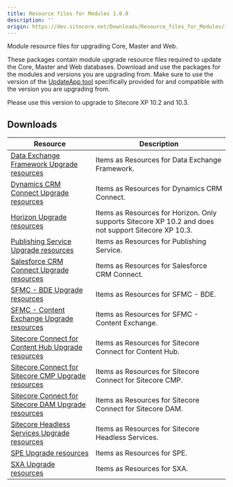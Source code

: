 ```yaml
---
title: Resource files for Modules 1.0.0
description: ''
origin: https://dev.sitecore.net/Downloads/Resource_files_for_Modules/1x/Resource_files_for_Modules_100
---
```


Module resource files for upgrading Core, Master and Web.

These packages contain module upgrade resource files required to update the Core, Master and Web databases. Download and use the packages for the modules and versions you are upgrading from. Make sure to use the version of the [UpdateApp tool](/downloads/Sitecore_UpdateApp_Tool) specifically provided for and compatible with the version you are upgrading from.

  <Alert variant='warning' mb={4}>
    <AlertIcon />
    Please use this version to upgrade to Sitecore XP 10.2 and 10.3. 
  </Alert>
  

## Downloads

 | Resource | Description |
 | --- | --- |
 | [Data Exchange Framework Upgrade resources](https://scdp.blob.core.windows.net/downloads/Resource%20files%20for%20Modules/1x/Resource%20files%20for%20Modules%20100/Secure/Data%20Exchange%20Framework%20Upgrade%20resources%201.0.0.zip) | Items as Resources for Data Exchange Framework. |
 | [Dynamics CRM Connect Upgrade resources](https://scdp.blob.core.windows.net/downloads/Resource%20files%20for%20Modules/1x/Resource%20files%20for%20Modules%20100/Secure/Dynamics%20CRM%20Connect%20Upgrade%20resources%201.0.0.zip) | Items as Resources for Dynamics CRM Connect. |
 | [Horizon Upgrade resources](https://scdp.blob.core.windows.net/downloads/Resource%20files%20for%20Modules/1x/Resource%20files%20for%20Modules%20100/Secure/Horizon%20Upgrade%20resources%201.0.0.zip) | Items as Resources for Horizon. Only supports Sitecore XP 10.2 and does not support Sitecore XP 10.3. |
 | [Publishing Service Upgrade resources](https://scdp.blob.core.windows.net/downloads/Resource%20files%20for%20Modules/1x/Resource%20files%20for%20Modules%20100/Secure/Publishing%20Service%20Upgrade%20resources%201.0.0.zip) | Items as Resources for Publishing Service. |
 | [Salesforce CRM Connect Upgrade resources](https://scdp.blob.core.windows.net/downloads/Resource%20files%20for%20Modules/1x/Resource%20files%20for%20Modules%20100/Secure/Salesforce%20CRM%20Connect%20Upgrade%20resources%201.0.0.zip) | Items as Resources for Salesforce CRM Connect. |
 | [SFMC - BDE Upgrade resources](https://scdp.blob.core.windows.net/downloads/Resource%20files%20for%20Modules/1x/Resource%20files%20for%20Modules%20100/Secure/SFMC%20-%20BDE%20Upgrade%20resources%201.0.0.zip) | Items as Resources for SFMC - BDE. |
 | [SFMC - Content Exchange Upgrade resources](https://scdp.blob.core.windows.net/downloads/Resource%20files%20for%20Modules/1x/Resource%20files%20for%20Modules%20100/Secure/SFMC%20-%20Content%20Exchange%20Upgrade%20resources%201.0.0.zip) | Items as Resources for SFMC - Content Exchange. |
 | [Sitecore Connect for Content Hub Upgrade resources](https://scdp.blob.core.windows.net/downloads/Resource%20files%20for%20Modules/1x/Resource%20files%20for%20Modules%20100/Secure/Sitecore%20Connect%20for%20Content%20Hub%20Upgrade%20resources%201.0.0.zip) | Items as Resources for Sitecore Connect for Content Hub. |
 | [Sitecore Connect for Sitecore CMP Upgrade resources](https://scdp.blob.core.windows.net/downloads/Resource%20files%20for%20Modules/1x/Resource%20files%20for%20Modules%20100/Secure/Sitecore%20Connect%20for%20Sitecore%20CMP%20Upgrade%20resources%201.0.0.zip) | Items as Resources for Sitecore Connect for Sitecore CMP. |
 | [Sitecore Connect for Sitecore DAM Upgrade resources](https://scdp.blob.core.windows.net/downloads/Resource%20files%20for%20Modules/1x/Resource%20files%20for%20Modules%20100/Secure/Sitecore%20Connect%20for%20Sitecore%20DAM%20Upgrade%20resources%201.0.0.zip) | Items as Resources for Sitecore Connect for Sitecore DAM. |
 | [Sitecore Headless Services Upgrade resources](https://scdp.blob.core.windows.net/downloads/Resource%20files%20for%20Modules/1x/Resource%20files%20for%20Modules%20100/Secure/Sitecore%20Headless%20Services%20Upgrade%20resources%201.0.0.zip) | Items as Resources for Sitecore Headless Services. |
 | [SPE Upgrade resources](https://scdp.blob.core.windows.net/downloads/Resource%20files%20for%20Modules/1x/Resource%20files%20for%20Modules%20100/Secure/SPE%20Upgrade%20resources%201.0.0.zip) | Items as Resources for SPE. |
 | [SXA Upgrade resources](https://scdp.blob.core.windows.net/downloads/Resource%20files%20for%20Modules/1x/Resource%20files%20for%20Modules%20100/Secure/SXA%20Upgrade%20resources%201.0.0.zip) | Items as Resources for SXA. |